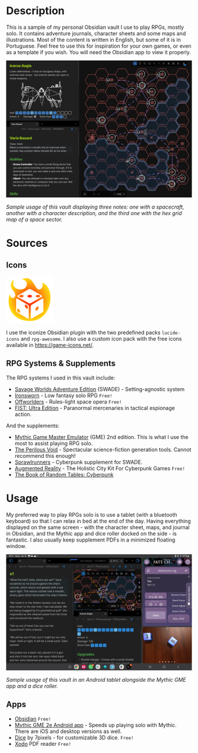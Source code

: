 # Description
This is a sample of my personal Obsidian vault I use to play RPGs, mostly solo. It contains adventure journals, character sheets and some maps and illustrations. Most of the content is written in English, but some of it is in Portuguese. Feel free to use this for inspiration for your own games, or even as a template if you wish. You will need the Obsidian app to view it properly.

<img src="media/SciFi_Sample.png" width="720"/>

*Sample usage of this vault displaying three notes: one with a spacecraft, another with a character description, and the third one with the hex grid map of a space sector.*

# Sources

## Icons

<img src="media/dice-fire.png" width="128"/>

I use the iconize Obsidian plugin with the two predefined packs `lucide-icons` and `rpg-awesome`. I also use a custom icon pack with the free icons available in https://game-icons.net/.

## RPG Systems & Supplements
The RPG systems I used in this vault include:
 - [Savage Worlds Adventure Edition](https://www.drivethrurpg.com/en/product/261539/savage-worlds-adventure-edition) (SWADE) - Setting-agnostic system
  - [Ironsworn](https://www.drivethrurpg.com/en/product/238369/ironsworn) - Low fantasy solo RPG `Free!`
  - [Offworlders](https://www.drivethrurpg.com/en/product/257632/offworlders) - Rules-light space opera `Free!`
  - [FIST: Ultra Edition](https://www.drivethrurpg.com/en/product/306921/fist-ultra-edition) - Paranormal mercenaries in tactical espionage action.

And the supplements:
 - [Mythic Game Master Emulator](https://www.drivethrurpg.com/en/product/422929/mythic-game-master-emulator-second-edition) (GME) 2nd edition. This is what I use the most to assist playing RPG solo.
 - [The Perilous Void](https://www.drivethrurpg.com/en/product/502848/the-perilous-void) - Spectacular science-fiction generation tools. Cannot recommend this enough!
 - [Sprawlrunners](https://www.drivethrurpg.com/en/product/334278/sprawlrunners) - Cyberpunk supplement for SWADE.
 - [Augmented Reality](https://www.drivethrurpg.com/en/product/202175/augmented-reality-the-holistic-city-kit-for-cyberpunk-games) - The Holistic City Kit For Cyberpunk Games `Free!`
 - [The Book of Random Tables: Cyberpunk](https://www.drivethrurpg.com/en/product/307740/the-book-of-random-tables-cyberpunk)

# Usage
My preferred way to play RPGs solo is to use a tablet (with a bluetooth keyboard) so that I can relax in bed at the end of the day. Having everything displayed on the same screen - with the character sheet, maps, and journal in Obsidian, and the Mythic app and dice roller docked on the side - is fantastic. I also usually keep supplement PDFs in a minimized floating window.

<img src="media/SciFi_Usage.jpeg" width="720"/>

*Sample usage of this vault in an Android tablet alongside the Mythic GME app and a dice roller.*

## Apps
 - [Obsidian](https://play.google.com/store/apps/details?id=md.obsidian&hl=en_CA) `Free!`
 - [Mythic GME 2e Android app](https://play.google.com/store/apps/details?id=com.jasonholtdigital.mythicgme2e) - Speeds up playing solo with Mythic. There are iOS and desktop versions as well.
  - [Dice](https://play.google.com/store/apps/details?id=fr.sevenpixels.dice&hl=en_CA) by 7pixels - for customizable 3D dice. `Free!`
  - [Xodo](https://play.google.com/store/apps/details?id=com.xodo.pdf.reader&hl=en_CA) PDF reader `Free!`